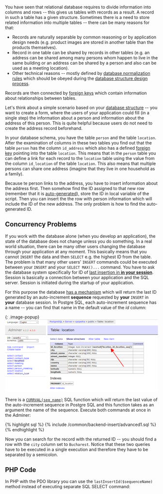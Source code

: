 You have seen that relational database requires to divide information into columns and rows -- this gives us
tables with records as a result. A record in such a table has a given structure. Sometimes there is a need to store
related information into multiple tables -- there can be many reasons for that:

- Records are naturally separable by common reasoning or by application design needs
  (e.g. product images are stored in another table than the products themselves).
- Record in one table can be shared by records in other tables (e.g. an address can be shared
  among many persons whom happen to live in the same building or an address can be shared by a person
  and also can be used as a meeting location).
- Other technical reasons -- mostly defined by
  [database normalization rules](/articles/database-design/#database-normalization) which
  should be obeyed during the [database structure design process](/articles/database-design/).

Records are then connected by [foreign keys](/articles/relational-database/#foreign-key) which
contain information about relationships between tables.

Let's think about a simple scenario based on your
[database structure](/course/#project-assignment) -- you want to create a form, where the users
of your application could fill (in a single step) the information about a person and information about the address of this person. This is quite helpful because users do not need to create the address record beforehand.

In your database schema, you have the table `person` and the table `location`. After the examination of columns in these two
tables you find out that the table `person` has the column `id_address` which also has a defined
[foreign key](/articles/relational-database/#foreign-key) pointing into the table `location`.
This means that in the `person` table you can define a link for each record to the `location` table using the value from
the column `id_location` of the table `location`. This also means that multiple persons can share one address (imagine that
they live in one household as a family).

Because te person links to the address, you have to insert information about the address first. Then
somehow find the ID assigned to that new row (remember that it is [auto-generated](/walkthrough/database/#insert)), store the ID in local variable of the script.
Then you can insert the the row with person information which will include the ID of the new address.
The only problem is how to find the auto-generated ID.

## Concurrency Problems
If you work with the database alone (when you develop an application), the state of the database does not change unless
you do something. In a real world situation, there can be many other users changing the database through your application
at any moment. This basically means that you cannot `INSERT` the data and then `SELECT` e.g. the highest ID from the table.
The problem is that many other users' `INSERT` commands could be executed between your `INSERT` and your `SELECT MAX()...` command. You have to ask the database system specifically for ID of
[last insertion in **in your session**](/articles/database-tech/#currval--lastinsertid-or-max). Session is
basically a connection between your application and the SQL server. Session is initiated during the startup of
your application.

For this purpose the database [has a mechanism](/articles/database-tech/#automatically-generated-key) which will return the last ID generated by an auto-increment
**sequence** requested by **your** `INSERT` in **your** database session. In Postgre SQL, each auto-increment sequence
has a name -- you can find that name in the default value of the *id* column:

{: .image-popup}
![Screenshot - Sequence Name](/common/backend-insert/sequence-name.png)

There is a [`CURRVAL(seq_name)`](/articles/database-tech/#auto-increment-in-postgresql) SQL function which will return the last value of the auto-increment sequence in Postgre SQL and
this function takes as an argument the name of the sequence. Execute both commands at once in the Adminer:

{% highlight sql %}
{% include /common/backend-insert/advanced1.sql %}
{% endhighlight %}

Now you can search for the record with the returned ID -- you should find a row with the `city` column set to `Bucharest`.
Notice that these two queries have to be executed in a single execution and therefore they have to be separated by a semicolon.

## PHP Code
In PHP with the PDO library you can use the `lastInsertId($sequenceName)` method instead of executing separate SQL SELECT
command: